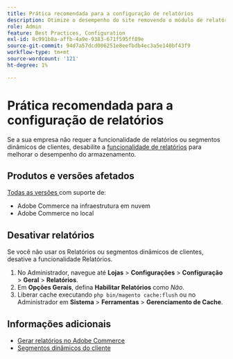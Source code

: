 ```yaml
---
title: Prática recomendada para a configuração de relatórios
description: Otimize o desempenho do site removendo o módulo de relatórios se não estiver sendo usado.
role: Admin
feature: Best Practices, Configuration
exl-id: 8c991b8a-affb-4a9e-9383-671f595ff89e
source-git-commit: 94d7a57dcd006251e8eefbdb4ec3a5e140bf43f9
workflow-type: tm+mt
source-wordcount: '121'
ht-degree: 1%

---
```


# Prática recomendada para a configuração de relatórios

Se a sua empresa não requer a funcionalidade de relatórios ou segmentos dinâmicos de clientes, desabilite a [funcionalidade de relatórios](https://docs.magento.com/user-guide/configuration/general/reports.html) para melhorar o desempenho do armazenamento.

## Produtos e versões afetados

[Todas as versões ](../../../release/versions.md) com suporte de:

- Adobe Commerce na infraestrutura em nuvem
- Adobe Commerce no local

## Desativar relatórios

Se você não usar os Relatórios ou segmentos dinâmicos de clientes, desative a funcionalidade Relatórios.

1. No Administrador, navegue até **Lojas** > **Configurações** > **Configuração** > **Geral** > **Relatórios**.
1. Em **Opções Gerais**, defina **Habilitar Relatórios** como *Não*.
1. Liberar cache executando `php bin/magento cache:flush` ou no Administrador em **Sistema** > **Ferramentas** > **Gerenciamento de Cache**.

## Informações adicionais

- [Gerar relatórios no Adobe Commerce](https://docs.magento.com/user-guide/reports.html)
- [Segmentos dinâmicos do cliente](https://docs.magento.com/user-guide/marketing/customer-segments.html)

